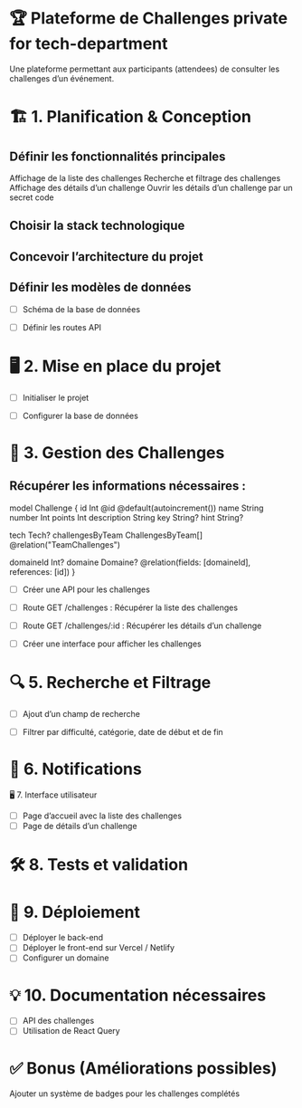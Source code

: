 # 🏆 Plateforme de Challenges private for tech-department

Une plateforme permettant aux participants (attendees) de consulter les challenges d’un événement.

# 🏗 1. Planification & Conception

## Définir les fonctionnalités principales

Affichage de la liste des challenges
Recherche et filtrage des challenges
Affichage des détails d’un challenge
Ouvrir les détails d’un challenge par un secret code

## Choisir la stack technologique

## Concevoir l’architecture du projet

## Définir les modèles de données

- [ ] Schéma de la base de données

- [ ] Définir les routes API

# 🖥 2. Mise en place du projet

- [ ] Initialiser le projet

- [ ] Configurer la base de données

# 🏁 3. Gestion des Challenges

## Récupérer les informations nécessaires :

model Challenge {
id Int @id @default(autoincrement())
name String
number Int
points Int
description String
key String?
hint String?

tech Tech?
challengesByTeam ChallengesByTeam[] @relation("TeamChallenges")

domaineId Int?
domaine Domaine? @relation(fields: [domaineId], references: [id])
}

- [ ] Créer une API pour les challenges

- [ ] Route GET /challenges : Récupérer la liste des challenges

- [ ] Route GET /challenges/:id : Récupérer les détails d’un challenge

- [ ] Créer une interface pour afficher les challenges

# 🔍 5. Recherche et Filtrage

- [ ] Ajout d’un champ de recherche

- [ ] Filtrer par difficulté, catégorie, date de début et de fin

# 📢 6. Notifications

🖥 7. Interface utilisateur

- [ ] Page d’accueil avec la liste des challenges
- [ ] Page de détails d’un challenge

# 🛠 8. Tests et validation

# 🚀 9. Déploiement

- [ ] Déployer le back-end
- [ ] Déployer le front-end sur Vercel / Netlify
- [ ] Configurer un domaine

# 💡 10. Documentation nécessaires

- [ ] API des challenges
- [ ] Utilisation de React Query

# ✅ Bonus (Améliorations possibles)

Ajouter un système de badges pour les challenges complétés
